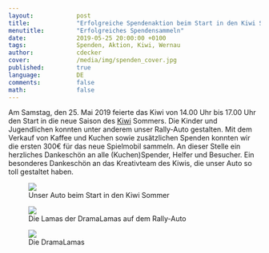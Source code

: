 ```yaml
---
layout:            post
title:             "Erfolgreiche Spendenaktion beim Start in den Kiwi Sommer"
menutitle:         "Erfolgreiches Spendensammeln"
date:              2019-05-25 20:00:00 +0100
tags:              Spenden, Aktion, Kiwi, Wernau 
author:            cdecker
cover:             /media/img/spenden_cover.jpg
published:         true
language:          DE
comments:          false
math:			   false
---
```


Am Samstag, den 25. Mai 2019 feierte das Kiwi von 14.00 Uhr bis 17.00 Uhr den Start in die neue Saison des [Kiwi](http://www.kiwi-wernau.de/) Sommers. Die Kinder und Jugendlichen konnten unter anderem unser Rally-Auto gestalten. Mit dem Verkauf von Kaffee und Kuchen sowie zusätzlichen Spenden konnten wir die ersten 300€ für das neue Spielmobil sammeln. An dieser Stelle ein herzliches Dankeschön an alle (Kuchen)Spender, Helfer und Besucher. Ein besonderes Dankeschön an das Kreativteam des Kiwis, die unser Auto so toll gestaltet haben.

<div class="album">

<figure>
<img src="{{ "/media/img/kiwisommer1.jpg" }}" />
<figcaption>Unser Auto beim Start in den Kiwi Sommer</figcaption>
</figure>

<figure>
<img src="{{ "/media/img/kiwisommer2.jpg" }}" />
<figcaption>Die Lamas der DramaLamas auf dem Rally-Auto</figcaption>
</figure>

<figure>
<img src="{{ "/media/img/kiwisommer3.jpg" }}" />
<figcaption>Die DramaLamas</figcaption>
</figure>

</div>



